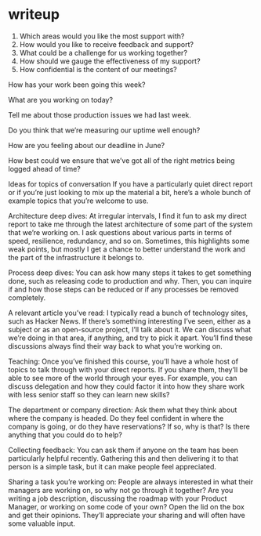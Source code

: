 # writeup

1. Which areas would you like the most support with?
2. How would you like to receive feedback and support?
3. What could be a challenge for us working together?
4. How should we gauge the effectiveness of my support?
5. How confidential is the content of our meetings?


How has your work been going this week?

What are you working on today?

Tell me about those production issues we had last week.

Do you think that we’re measuring our uptime well enough?

How are you feeling about our deadline in June?

How best could we ensure that we’ve got all of the right metrics being logged ahead of time?

Ideas for topics of conversation
If you have a particularly quiet direct report or if you’re just looking to mix up the material a bit, here’s a whole bunch of example topics that you’re welcome to use.

Architecture deep dives: At irregular intervals, I find it fun to ask my direct report to take me through the latest architecture of some part of the system that we’re working on. I ask questions about various parts in terms of speed, resilience, redundancy, and so on. Sometimes, this highlights some weak points, but mostly I get a chance to better understand the work and the part of the infrastructure it belongs to.

Process deep dives: You can ask how many steps it takes to get something done, such as releasing code to production and why. Then, you can inquire if and how those steps can be reduced or if any processes be removed completely.

A relevant article you’ve read: I typically read a bunch of technology sites, such as Hacker News. If there’s something interesting I’ve seen, either as a subject or as an open-source project, I’ll talk about it. We can discuss what we’re doing in that area, if anything, and try to pick it apart. You’ll find these discussions always find their way back to what you’re working on.

Teaching: Once you’ve finished this course, you’ll have a whole host of topics to talk through with your direct reports. If you share them, they’ll be able to see more of the world through your eyes. For example, you can discuss delegation and how they could factor it into how they share work with less senior staff so they can learn new skills?

The department or company direction: Ask them what they think about where the company is headed. Do they feel confident in where the company is going, or do they have reservations? If so, why is that? Is there anything that you could do to help?

Collecting feedback: You can ask them if anyone on the team has been particularly helpful recently. Gathering this and then delivering it to that person is a simple task, but it can make people feel appreciated.

Sharing a task you’re working on: People are always interested in what their managers are working on, so why not go through it together? Are you writing a job description, discussing the roadmap with your Product Manager, or working on some code of your own? Open the lid on the box and get their opinions. They’ll appreciate your sharing and will often have some valuable input.
